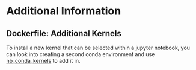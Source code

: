 # Additional Information

## Dockerfile: Additional Kernels

To install a new kernel that can be selected within a jupyter notebook, you can look into creating a second conda environment and use [nb_conda_kernels](https://github.com/Anaconda-Platform/nb_conda_kernels) to add it in. 
